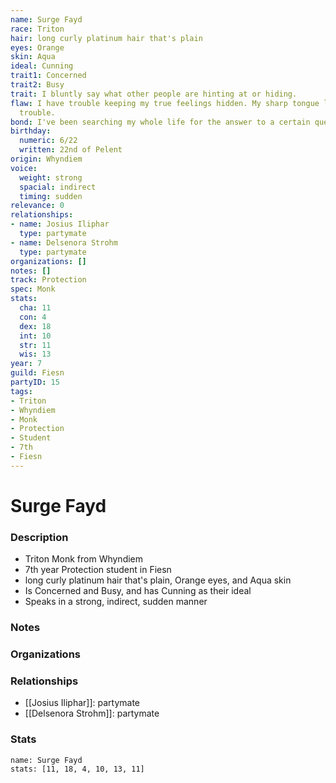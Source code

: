 ```yaml
---
name: Surge Fayd
race: Triton
hair: long curly platinum hair that's plain
eyes: Orange
skin: Aqua
ideal: Cunning
trait1: Concerned
trait2: Busy
trait: I bluntly say what other people are hinting at or hiding.
flaw: I have trouble keeping my true feelings hidden. My sharp tongue lands me in
  trouble.
bond: I've been searching my whole life for the answer to a certain question.
birthday:
  numeric: 6/22
  written: 22nd of Pelent
origin: Whyndiem
voice:
  weight: strong
  spacial: indirect
  timing: sudden
relevance: 0
relationships:
- name: Josius Iliphar
  type: partymate
- name: Delsenora Strohm
  type: partymate
organizations: []
notes: []
track: Protection
spec: Monk
stats:
  cha: 11
  con: 4
  dex: 18
  int: 10
  str: 11
  wis: 13
year: 7
guild: Fiesn
partyID: 15
tags:
- Triton
- Whyndiem
- Monk
- Protection
- Student
- 7th
- Fiesn
---
```

# Surge Fayd
### Description
- Triton Monk from Whyndiem
- 7th year Protection student in Fiesn
- long curly platinum hair that's plain, Orange eyes, and Aqua skin
- Is Concerned and Busy, and has Cunning as their ideal
- Speaks in a strong, indirect, sudden manner

### Notes

### Organizations

### Relationships
- [[Josius Iliphar]]: partymate
- [[Delsenora Strohm]]: partymate

### Stats
```statblock
name: Surge Fayd
stats: [11, 18, 4, 10, 13, 11]
```